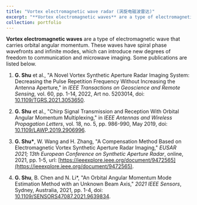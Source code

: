 ```yaml
---
title: "Vortex electromagnetic wave radar (涡旋电磁波雷达)"
excerpt: "**Vortex electromagnetic waves** are a type of electromagnetic wave that carries orbital angular momentum. These waves have spiral phase wavefronts and infinite modes, which can introduce new degrees of freedom to communication and microwave imaging.<br/><img src='/images/pubsImages/vortex-radar.png'>"
collection: portfolio
---
```


**Vortex electromagnetic waves** are a type of electromagnetic wave that carries orbital angular momentum. These waves have spiral phase wavefronts and infinite modes, which can introduce new degrees of freedom to communication and microwave imaging. Some publications are listed below.

1. **G. Shu** et al., "A Novel Vortex Synthetic Aperture Radar Imaging System: Decreasing the Pulse Repetition Frequency Without Increasing the Antenna Aperture," in *IEEE Transactions on Geoscience and Remote Sensing*, vol. 60, pp. 1-14, 2022, Art no. 5203014, doi: [10.1109/TGRS.2021.3053650](https://doi.org/10.1109/TGRS.2021.3053650).

2. **G. Shu** et al., "Chirp Signal Transmission and Reception With Orbital Angular Momentum Multiplexing," in *IEEE Antennas and Wireless Propagation Letters*, vol. 18, no. 5, pp. 986-990, May 2019, doi: [10.1109/LAWP.2019.2906996](https://doi.org/10.1109/LAWP.2019.2906996).

3. **G. Shu\***, W. Wang and H. Zhang, "A Compensation Method Based on Electromagnetic Vortex Synthetic Aperture Radar Imaging," *EUSAR 2021; 13th European Conference on Synthetic Aperture Radar*, online, 2021, pp. 1-5, url: [https://ieeexplore.ieee.org/document/9472565](https://ieeexplore.ieee.org/document/9472565).

4. **G. Shu**, B. Chen and N. Li\*, "An Orbital Angular Momentum Mode Estimation Method with an Unknown Beam Axis," *2021 IEEE Sensors*, Sydney, Australia, 2021, pp. 1-4, doi: [10.1109/SENSORS47087.2021.9639834](https://doi.org/10.1109/SENSORS47087.2021.9639834).
